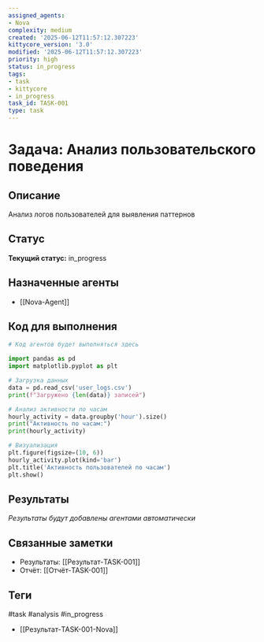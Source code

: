```yaml
---
assigned_agents:
- Nova
complexity: medium
created: '2025-06-12T11:57:12.307223'
kittycore_version: '3.0'
modified: '2025-06-12T11:57:12.307223'
priority: high
status: in_progress
tags:
- task
- kittycore
- in_progress
task_id: TASK-001
type: task
---
```


# Задача: Анализ пользовательского поведения

## Описание
Анализ логов пользователей для выявления паттернов

## Статус
**Текущий статус:** in_progress

## Назначенные агенты
- [[Nova-Agent]]

## Код для выполнения
```python
# Код агентов будет выполняться здесь

import pandas as pd
import matplotlib.pyplot as plt

# Загрузка данных
data = pd.read_csv('user_logs.csv')
print(f"Загружено {len(data)} записей")

# Анализ активности по часам
hourly_activity = data.groupby('hour').size()
print("Активность по часам:")
print(hourly_activity)

# Визуализация
plt.figure(figsize=(10, 6))
hourly_activity.plot(kind='bar')
plt.title('Активность пользователей по часам')
plt.show()

```

## Результаты
*Результаты будут добавлены агентами автоматически*

## Связанные заметки
- Результаты: [[Результат-TASK-001]]
- Отчёт: [[Отчёт-TASK-001]]

## Теги
#task #analysis #in_progress


- [[Результат-TASK-001-Nova]]